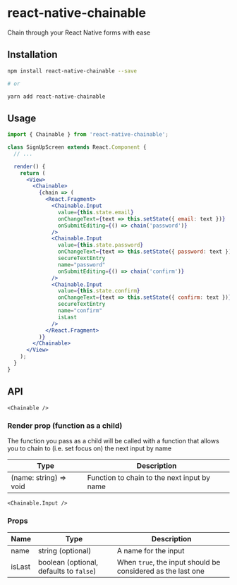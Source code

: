 # react-native-chainable

Chain through your React Native forms with ease

## Installation

```sh
npm install react-native-chainable --save

# or

yarn add react-native-chainable
```

## Usage

```jsx
import { Chainable } from 'react-native-chainable';

class SignUpScreen extends React.Component {
  // ...

  render() {
    return (
      <View>
        <Chainable>
          {chain => (
            <React.Fragment>
              <Chainable.Input
                value={this.state.email}
                onChangeText={text => this.setState({ email: text })}
                onSubmitEditing={() => chain('password')}
              />
              <Chainable.Input
                value={this.state.password}
                onChangeText={text => this.setState({ password: text })}
                secureTextEntry
                name="password"
                onSubmitEditing={() => chain('confirm')}
              />
              <Chainable.Input
                value={this.state.confirm}
                onChangeText={text => this.setState({ confirm: text })}
                secureTextEntry
                name="confirm"
                isLast
              />
            </React.Fragment>
          )}
        </Chainable>
      </View>
    );
  }
}
```

## API

`<Chainable />`

### Render prop (function as a child)

The function you pass as a child will be called with a function that allows you to chain to (i.e. set focus on) the next input by name

| Type                   | Description                                 |
| ---------------------- | ------------------------------------------- |
| (name: string) => void | Function to chain to the next input by name |

`<Chainable.Input />`

### Props

| Name   | Type                                    | Description                                                 |
| ------ | --------------------------------------- | ----------------------------------------------------------- |
| name   | string (optional)                       | A name for the input                                        |
| isLast | boolean (optional, defaults to `false`) | When `true`, the input should be considered as the last one |
